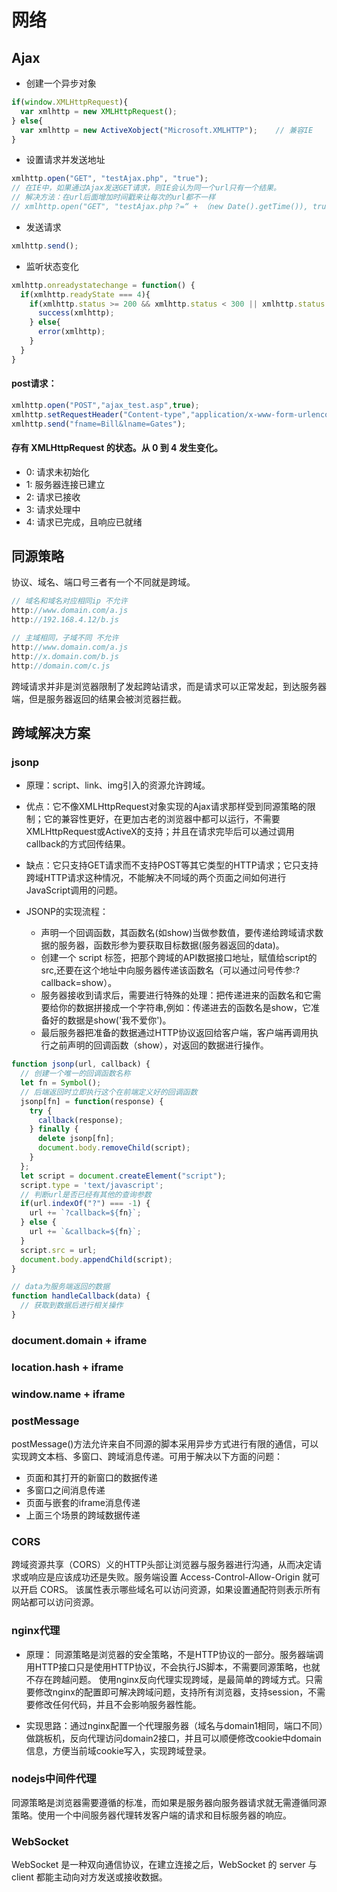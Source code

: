 # 网络

## Ajax

- 创建一个异步对象

```js
if(window.XMLHttpRequest){
  var xmlhttp = new XMLHttpRequest();
} else{
  var xmlhttp = new ActiveXobject("Microsoft.XMLHTTP");    // 兼容IE
}
```

- 设置请求并发送地址

```js
xmlhttp.open("GET", "testAjax.php", "true");
// 在IE中，如果通过Ajax发送GET请求，则IE会认为同一个url只有一个结果。
// 解决方法：在url后面增加时间戳来让每次的url都不一样
// xmlhttp.open("GET", "testAjax.php？=“ + （new Date().getTime()), true);
```

- 发送请求

```js
xmlhttp.send();
```

- 监听状态变化

```js
xmlhttp.onreadystatechange = function() {
  if(xmlhttp.readyState === 4){
    if(xmlhttp.status >= 200 && xmlhttp.status < 300 || xmlhttp.status === 304){
      success(xmlhttp);
    } else{
      error(xmlhttp);
    }
  }
}
```


#### post请求：

```js
xmlhttp.open("POST","ajax_test.asp",true);
xmlhttp.setRequestHeader("Content-type","application/x-www-form-urlencoded");
xmlhttp.send("fname=Bill&lname=Gates");
```

#### 存有 XMLHttpRequest 的状态。从 0 到 4 发生变化。

- 0: 请求未初始化
- 1: 服务器连接已建立
- 2: 请求已接收
- 3: 请求处理中
- 4: 请求已完成，且响应已就绪

## 同源策略

协议、域名、端口号三者有一个不同就是跨域。

```js
// 域名和域名对应相同ip 不允许
http://www.domain.com/a.js
http://192.168.4.12/b.js 

// 主域相同，子域不同 不允许
http://www.domain.com/a.js
http://x.domain.com/b.js
http://domain.com/c.js
```

跨域请求并非是浏览器限制了发起跨站请求，而是请求可以正常发起，到达服务器端，但是服务器返回的结果会被浏览器拦截。

## 跨域解决方案

### jsonp

- 原理：script、link、img引入的资源允许跨域。

- 优点：它不像XMLHttpRequest对象实现的Ajax请求那样受到同源策略的限制；它的兼容性更好，在更加古老的浏览器中都可以运行，不需要XMLHttpRequest或ActiveX的支持；并且在请求完毕后可以通过调用callback的方式回传结果。

- 缺点：它只支持GET请求而不支持POST等其它类型的HTTP请求；它只支持跨域HTTP请求这种情况，不能解决不同域的两个页面之间如何进行JavaScript调用的问题。

- JSONP的实现流程：
  - 声明一个回调函数，其函数名(如show)当做参数值，要传递给跨域请求数据的服务器，函数形参为要获取目标数据(服务器返回的data)。
  - 创建一个 script 标签，把那个跨域的API数据接口地址，赋值给script的src,还要在这个地址中向服务器传递该函数名（可以通过问号传参:?callback=show）。
  - 服务器接收到请求后，需要进行特殊的处理：把传递进来的函数名和它需要给你的数据拼接成一个字符串,例如：传递进去的函数名是show，它准备好的数据是show('我不爱你')。
  - 最后服务器把准备的数据通过HTTP协议返回给客户端，客户端再调用执行之前声明的回调函数（show），对返回的数据进行操作。

```js
function jsonp(url, callback) {
  // 创建一个唯一的回调函数名称
  let fn = Symbol();
  // 后端返回时立即执行这个在前端定义好的回调函数
  jsonp[fn] = function(response) {
    try {
      callback(response);
    } finally {
      delete jsonp[fn];
      document.body.removeChild(script);
    }
  };
  let script = document.createElement("script");
  script.type = 'text/javascript';
  // 判断url是否已经有其他的查询参数
  if(url.indexOf("?") === -1) {
    url += `?callback=${fn}`;
  } else {
    url += `&callback=${fn}`;
  }
  script.src = url;
  document.body.appendChild(script);
}

// data为服务端返回的数据
function handleCallback(data) {
  // 获取到数据后进行相关操作
}
```

### document.domain + iframe

### location.hash + iframe

### window.name + iframe

### postMessage

postMessage()方法允许来自不同源的脚本采用异步方式进行有限的通信，可以实现跨文本档、多窗口、跨域消息传递。可用于解决以下方面的问题：

- 页面和其打开的新窗口的数据传递
- 多窗口之间消息传递
- 页面与嵌套的iframe消息传递
- 上面三个场景的跨域数据传递

### CORS

跨域资源共享（CORS）义的HTTP头部让浏览器与服务器进行沟通，从而决定请求或响应是应该成功还是失败。服务端设置 Access-Control-Allow-Origin 就可以开启 CORS。 该属性表示哪些域名可以访问资源，如果设置通配符则表示所有网站都可以访问资源。

### nginx代理

- 原理： 同源策略是浏览器的安全策略，不是HTTP协议的一部分。服务器端调用HTTP接口只是使用HTTP协议，不会执行JS脚本，不需要同源策略，也就不存在跨越问题。
使用nginx反向代理实现跨域，是最简单的跨域方式。只需要修改nginx的配置即可解决跨域问题，支持所有浏览器，支持session，不需要修改任何代码，并且不会影响服务器性能。

- 实现思路：通过nginx配置一个代理服务器（域名与domain1相同，端口不同）做跳板机，反向代理访问domain2接口，并且可以顺便修改cookie中domain信息，方便当前域cookie写入，实现跨域登录。

 ### nodejs中间件代理

同源策略是浏览器需要遵循的标准，而如果是服务器向服务器请求就无需遵循同源策略。使用一个中间服务器代理转发客户端的请求和目标服务器的响应。

### WebSocket

WebSocket 是一种双向通信协议，在建立连接之后，WebSocket 的 server 与 client 都能主动向对方发送或接收数据。
